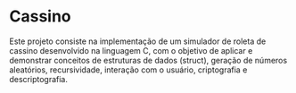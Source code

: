# Cassino
Este projeto consiste na implementação de um simulador de roleta de cassino desenvolvido na linguagem C, com o objetivo de aplicar e demonstrar conceitos de estruturas de dados (struct), geração de números aleatórios, recursividade, interação com o usuário, criptografia e descriptografia.

